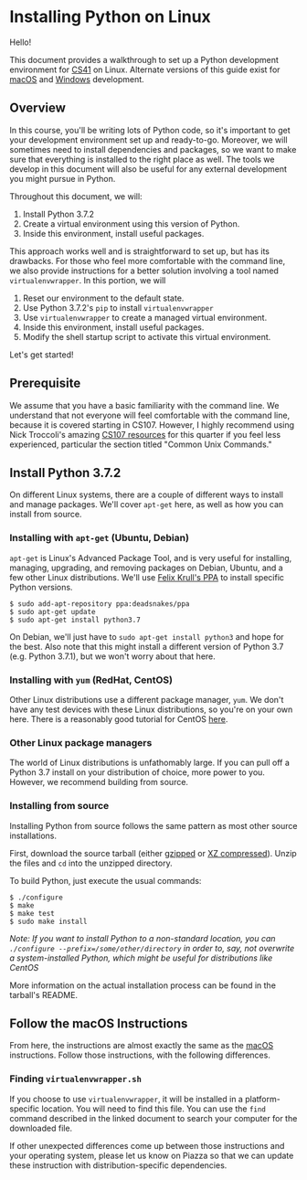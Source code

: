 # Installing Python on Linux

Hello!

This document provides a walkthrough to set up a Python development environment for [CS41](https://stanfordpython.com) on Linux. Alternate versions of this guide exist for [macOS](https://github.com/stanfordpython/python-handouts/blob/master/installing-python-macos.md) and [Windows](https://github.com/stanfordpython/python-handouts/blob/master/installing-python-windows.md) development.

## Overview

In this course, you'll be writing lots of Python code, so it's important to get your development environment set up and ready-to-go. Moreover, we will sometimes need to install dependencies and packages, so we want to make sure that everything is installed to the right place as well. The tools we develop in this document will also be useful for any external development you might pursue in Python.

Throughout this document, we will:

1. Install Python 3.7.2
2. Create a virtual environment using this version of Python.
3. Inside this environment, install useful packages.

This approach works well and is straightforward to set up, but has its drawbacks. For those who feel more comfortable with the command line, we also provide instructions for a better solution involving a tool named `virtualenvwrapper`. In this portion, we will

1. Reset our environment to the default state.
2. Use Python 3.7.2's `pip` to install `virtualenvwrapper`
3. Use `virtualenvwrapper` to create a managed virtual environment.
4. Inside this environment, install useful packages.
5. Modify the shell startup script to activate this virtual environment.

Let's get started!

## Prerequisite

We assume that you have a basic familiarity with the command line. We understand that not everyone will feel comfortable with the command line, because it is covered starting in CS107. However, I highly recommend using Nick Troccoli's amazing [CS107 resources](https://web.stanford.edu/class/archive/cs/cs107/cs107.1194/resources/) for this quarter if you feel less experienced, particular the section titled "Common Unix Commands."

## Install Python 3.7.2

On different Linux systems, there are a couple of different ways to install and manage packages. We'll cover `apt-get` here, as well as how you can install from source.

### Installing with `apt-get` (Ubuntu, Debian)

`apt-get` is Linux's Advanced Package Tool, and is very useful for installing, managing, upgrading, and removing packages on Debian, Ubuntu, and a few other Linux distributions. We'll use [Felix Krull's PPA](https://launchpad.net/~deadsnakes/+archive/ubuntu/ppa) to install specific Python versions. 

```
$ sudo add-apt-repository ppa:deadsnakes/ppa
$ sudo apt-get update
$ sudo apt-get install python3.7
```

On Debian, we'll just have to `sudo apt-get install python3` and hope for the best. Also note that this might install a different version of Python 3.7 (e.g. Python 3.7.1), but we won't worry about that here.

### Installing with `yum` (RedHat, CentOS)

Other Linux distributions use a different package manager, `yum`. We don't have any test devices with these Linux distributions, so you're on your own here. There is a reasonably good tutorial for CentOS [here](https://www.digitalocean.com/community/tutorials/how-to-install-python-3-and-set-up-a-local-programming-environment-on-centos-7).

### Other Linux package managers

The world of Linux distributions is unfathomably large. If you can pull off a Python 3.7 install on your distribution of choice, more power to you. However, we recommend building from source.

### Installing from source

Installing Python from source follows the same pattern as most other source installations.

First, download the source tarball (either [gzipped](https://www.python.org/ftp/python/3.7.2/Python-3.7.2.tgz) or [XZ compressed](https://www.python.org/ftp/python/3.7.2/Python-3.7.2.tar.xz)). Unzip the files and `cd` into the unzipped directory.

To build Python, just execute the usual commands:

```
$ ./configure
$ make 
$ make test
$ sudo make install
```

*Note: If you want to install Python to a non-standard location, you can `./configure --prefix=/some/other/directory` in order to, say, not overwrite a system-installed Python, which might be useful for distributions like CentOS*

More information on the actual installation process can be found in the tarball's README.

## Follow the macOS Instructions

From here, the instructions are almost exactly the same as the [macOS](https://github.com/stanfordpython/python-handouts/blob/master/installing-python-macos.md) instructions. Follow those instructions, with the following differences.

### Finding `virtualenvwrapper.sh`

If you choose to use `virtualenvwrapper`, it will be installed in a platform-specific location. You will need to find this file. You can use the `find` command described in the linked document to search your computer for the downloaded file.

If other unexpected differences come up between those instructions and your operating system, please let us know on Piazza so that we can update these instruction with distribution-specific dependencies.
